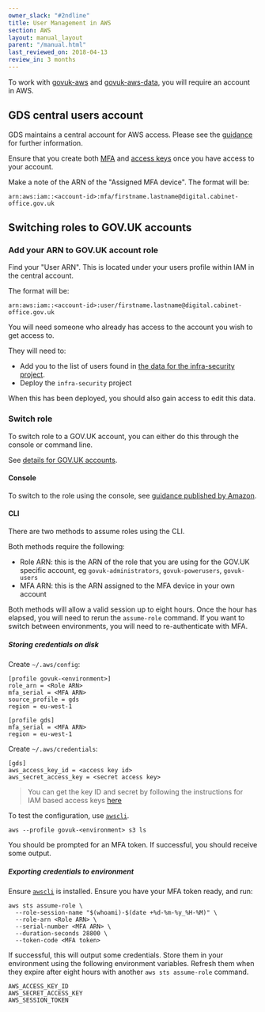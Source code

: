 ```yaml
---
owner_slack: "#2ndline"
title: User Management in AWS
section: AWS
layout: manual_layout
parent: "/manual.html"
last_reviewed_on: 2018-04-13
review_in: 3 months
---
```


To work with [govuk-aws](https://github.com/alphagov/govuk-aws) and [govuk-aws-data](https://github.com/alphagov/govuk-aws-data),
you will require an account in AWS.

## GDS central users account

GDS maintains a central account for AWS access. Please see the [guidance]() for further information.

Ensure that you create both [MFA](https://docs.aws.amazon.com/general/latest/gr/aws-sec-cred-types.html#multi-factor-authentication)
and [access keys](https://docs.aws.amazon.com/general/latest/gr/aws-sec-cred-types.html#access-keys-and-secret-access-keys) once
you have access to your account.

Make a note of the ARN of the "Assigned MFA device". The format will be:

`arn:aws:iam::<account-id>:mfa/firstname.lastname@digital.cabinet-office.gov.uk`

## Switching roles to GOV.UK accounts

### Add your ARN to GOV.UK account role

Find your "User ARN". This is located under your users profile within IAM in the central account.

The format will be:

`arn:aws:iam::<account-id>:user/firstname.lastname@digital.cabinet-office.gov.uk`

You will need someone who already has access to the account you wish to get access to.

They will need to:

 - Add you to the list of users found in [the data for the infra-security project](https://github.com/alphagov/govuk-aws-data/tree/master/data/infra-security).
 - Deploy the `infra-security` project

When this has been deployed, you should also gain access to edit this data.

### Switch role

To switch role to a GOV.UK account, you can either do this through the console or command line.

See [details for GOV.UK accounts](https://github.com/alphagov/govuk-aws-data/blob/master/docs/govuk-aws-accounts.md).

#### Console

To switch to the role using the console, see [guidance published by Amazon](https://docs.aws.amazon.com/IAM/latest/UserGuide/id_roles_use_switch-role-console.html).

#### CLI

There are two methods to assume roles using the CLI.

Both methods require the following:

 - Role ARN: this is the ARN of the role that you are using for the GOV.UK specific account, eg `govuk-administrators`, `govuk-powerusers`, `govuk-users`
 - MFA ARN: this is the ARN assigned to the MFA device in your own account

Both methods will allow a valid session up to eight hours. Once the hour has
elapsed, you will need to rerun the `assume-role` command. If you want to switch
between environments, you will need to re-authenticate with MFA.

##### Storing credentials on disk

Create `~/.aws/config`:

```
[profile govuk-<environment>]
role_arn = <Role ARN>
mfa_serial = <MFA ARN>
source_profile = gds
region = eu-west-1

[profile gds]
mfa_serial = <MFA ARN>
region = eu-west-1
```

Create `~/.aws/credentials`:

```
[gds]
aws_access_key_id = <access key id>
aws_secret_access_key = <secret access key>
```

> You can get the key ID and secret by following the instructions for IAM based
> access keys
> [here](https://www.cloudberrylab.com/blog/how-to-find-your-aws-access-key-id-and-secret-access-key-and-register-with-cloudberry-s3-explorer/)

To test the configuration, use [`awscli`](https://aws.amazon.com/cli/).

`aws --profile govuk-<environment> s3 ls`

You should be prompted for an MFA token. If successful, you should receive some output.

##### Exporting credentials to environment

Ensure [`awscli`](https://aws.amazon.com/cli/) is installed. Ensure you have your
MFA token ready, and run:

```
aws sts assume-role \
  --role-session-name "$(whoami)-$(date +%d-%m-%y_%H-%M)" \
  --role-arn <Role ARN> \
  --serial-number <MFA ARN> \
  --duration-seconds 28800 \
  --token-code <MFA token>
```

If successful, this will output some credentials. Store them in your environment using
the following environment variables. Refresh them when they expire after eight
hours with another `aws sts assume-role` command.

```
AWS_ACCESS_KEY_ID
AWS_SECRET_ACCESS_KEY
AWS_SESSION_TOKEN
```
